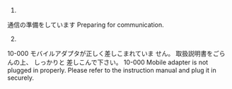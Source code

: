 1) 
通信の準備をしています
Preparing for communication.

2)
10-000
モバイルアダプタが正しく差しこまれていま
せん。 取扱説明書をごらんの上、 しっかりと
差しこんで下さい。
10-000
Mobile adapter is not plugged in properly.
Please refer to the instruction manual and plug it in securely.